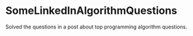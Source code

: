 # SomeLinkedInAlgorithmQuestions
Solved the questions in a post about top programming algorithm questions.
